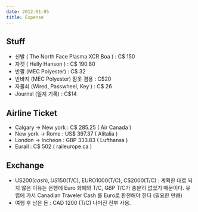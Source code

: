 ```yaml
---
date: 2012-01-05
title: Expense
---
```


Stuff
-----

* 신발 ( The North Face Plasma XCR Boa ) : C$ 150
* 자켓 ( Helly Hanson ) : C$ 190.80
* 반팔 (MEC Polyester) : C$ 32
* 반바지 (MEC Polyester) 잠옷 겸용 : C$20
* 자물쇠 (Wired, Passwheel, Key ) : C$ 26
* Journal (일지 기록) : C$14

Airline Ticket
--------------

* Calgary -> New york : C$ 285.25 ( Air Canada )
* New york -> Rome : US$ 397.37 ( Alitalia )
* London -> Incheon : GBP 333.83 ( Lufthansa )
* Eurail : C$ 502 ( raileurope.ca )

Exchange
--------

* US$200(cash), US$150(T/C), EURO1000(T/C), C$2000(T/C) : 계획한 대로 되지
  않은 이유는 은행에 Euro 화폐와 T/C, GBP T/C가 충분히 없었기 때문이다. 유럽에
  가서 Canadian Traveler Cash 를 Euro로 환전해야 한다 (필요한 만큼)
* 여행 후 남은 돈 : CAD 1200 (T/C) 나머진 전부 사용.